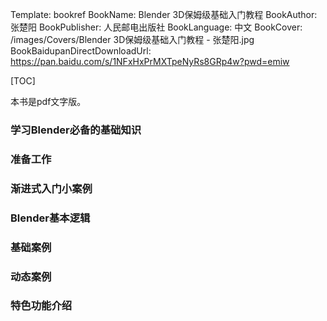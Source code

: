 Template: bookref
BookName: Blender 3D保姆级基础入门教程
BookAuthor: 张楚阳
BookPublisher: 人民邮电出版社
BookLanguage: 中文
BookCover: /images/Covers/Blender 3D保姆级基础入门教程 - 张楚阳.jpg
BookBaidupanDirectDownloadUrl: https://pan.baidu.com/s/1NFxHxPrMXTpeNyRs8GRp4w?pwd=emiw


[TOC]

本书是pdf文字版。


### 学习Blender必备的基础知识

### 准备工作

### 渐进式入门小案例

### Blender基本逻辑

### 基础案例

### 动态案例

### 特色功能介绍



